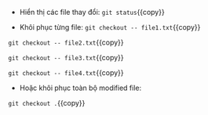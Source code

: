 - Hiển thị các file thay đổi:
`git status`{{copy}}

- Khôi phục từng file:
`git checkout -- file1.txt`{{copy}}

`git checkout -- file2.txt`{{copy}}

`git checkout -- file3.txt`{{copy}}

`git checkout -- file4.txt`{{copy}}

- Hoặc khôi phục toàn bộ modified file:

`git checkout .`{{copy}}


